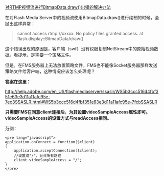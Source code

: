 [对RTMP视频流进行BitmapData.draw()出错的解决办法](http://zengrong.net/post/1483.htm)

在对Flash Media Server中的视频流使用BitmapData.draw()进行绘制的时候，会抛出这样异常：

>cannot access rtmp://xxxxx. No policy files granted access.
>at flash.display::BitmapData/draw()

这个错误出现的原因是，客户端（swf）没有权限复制NetStream中的原始视频数据。看提示，是需要一个策略文件。

但是，在FMS服务器上无法放置策略文件，FMS也不能像Socket服务器那样发送策略文件给客户端，这种情况应该怎么处理呢？

**答案在这里：**

<http://help.adobe.com/en_US/flashmediaserver/ssaslr/WS5b3ccc516d4fbf351e63e3d11a11afc95e-7ec3SSASLR.html#WS5b3ccc516d4fbf351e63e3d11a11afc95e-7fcbSSASLR>

**只需要FMS在同意client连接后，为其设置videoSampleAccess属性即可。videoSampleAccess的设置方式与readAccess相同。**

范例：

	<pre lang="javascript">
	application.onConnect = function($client)
	{ 
		application.acceptConnection($client);
		//设置成"/"，允许所有路径
		client.videoSampleAccess = "/"; 
	}
	</pre>

